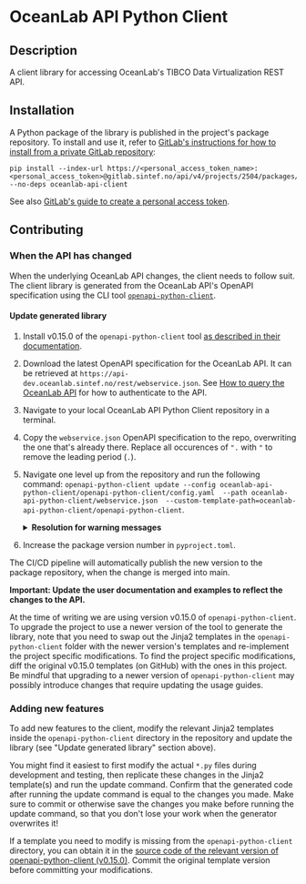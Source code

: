 # OceanLab API Python Client

## Description
A client library for accessing OceanLab's TIBCO Data Virtualization REST API. 

## Installation
A Python package of the library is published in the project's package repository. To install and use it, refer to [GitLab's instructions for how to install from a private GitLab repository](https://docs.gitlab.com/ee/user/packages/pypi_repository/#install-from-the-project-level): 

```
pip install --index-url https://<personal_access_token_name>:<personal_access_token>@gitlab.sintef.no/api/v4/projects/2504/packages/pypi/simple --no-deps oceanlab-api-client
```

See also [GitLab's guide to create a personal access token](https://docs.gitlab.com/ee/user/profile/personal_access_tokens.html#create-a-personal-access-token).

## Contributing

### When the API has changed
When the underlying OceanLab API changes, the client needs to follow suit. The client library is generated from the OceanLab API's OpenAPI specification using the CLI tool [`openapi-python-client`](https://github.com/openapi-generators/openapi-python-client).


#### Update generated library
1. Install v0.15.0 of the `openapi-python-client` tool [as described in their documentation](https://github.com/openapi-generators/openapi-python-client#installation).
1. Download the latest OpenAPI specification for the OceanLab API. It can be retrieved at `https://api-dev.oceanlab.sintef.no/rest/webservice.json`. See [How to query the OceanLab API](https://gitlab.sintef.no/oceanlab/documentation/-/wikis/How-to-query-the-OceanLab-API) for how to authenticate to the API.
1. Navigate to your local OceanLab API Python Client repository in a terminal. 
1. Copy the `webservice.json` OpenAPI specification to the repo, overwriting the one that's already there. Replace all occurences of `".` with `"` to remove the leading period (`.`).
1. Navigate one level up from the repository and run the following command: `openapi-python-client update --config oceanlab-api-python-client/openapi-python-client/config.yaml  --path oceanlab-api-python-client/webservice.json  --custom-template-path=oceanlab-api-python-client/openapi-python-client`. 
    <details>
    <summary><b>Resolution for warning messages</b></summary>

    If you get a warning when you generate the client, similar to `Cannot parse response for status code 200 (Attempted to generate duplicate models with name "RawDataResponse200"), response will be ommitted from generated client`, it is because there are endpoints with the same Operation ID. Edit `webservice.json` so that all the values with key "`operationId`" are unique.

    If you get a warning similar to `Cannot parse response for status code 200 (Attempted to generate duplicate models with name "RawDataResponse200ResponseResultItem"), response will be ommitted from generated client`, this is because of an [open bug](https://github.com/openapi-generators/openapi-python-client/issues/781). Replace all occurences of the key "field" in webservice.json with e.g. "attr_field".
    </details>
1. Increase the package version number in `pyproject.toml`.

The CI/CD pipeline will automatically publish the new version to the package repository, when the change is merged into main. 

**Important: Update the user documentation and examples to reflect the changes to the API.**

At the time of writing we are using version v0.15.0 of `openapi-python-client`. To upgrade the project to use a newer version of the tool to generate the library, note that you need to swap out the Jinja2 templates in the `openapi-python-client` folder with the newer version's templates and re-implement the project specific modifications. To find the project specific modifications, diff the original v0.15.0 templates (on GitHub) with the ones in this project. Be mindful that upgrading to a newer version of `openapi-python-client` may possibly introduce changes that require updating the usage guides.

### Adding new features
To add new features to the client, modify the relevant Jinja2 templates inside the `openapi-python-client` directory in the repository and update the library (see "Update generated library" section above). 

You might find it easiest to first modify the actual `*.py` files during development and testing, then replicate these changes in the Jinja2 template(s) and run the update command. Confirm that the generated code after running the update command is equal to the changes you made. Make sure to commit or otherwise save the changes you make before running the update command, so that you don't lose your work when the generator overwrites it!

If a template you need to modify is missing from the `openapi-python-client` directory, you can obtain it in the [source code of the relevant version of openapi-python-client (v0.15.0)](https://github.com/openapi-generators/openapi-python-client/tree/v0.15.0/openapi_python_client/templates). Commit the original template version before committing your modifications. 
